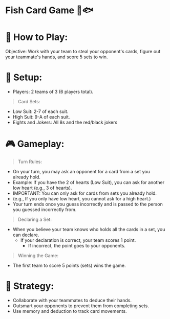 # Fish Card Game 🎴🐟

# 📖 How to Play:

Objective: Work with your team to steal your opponent's cards, figure out your teammate's hands, and score 5 sets to win.
# 🏁 Setup:
- Players: 2 teams of 3 (6 players total).
> Card Sets:
- Low Suit: 2-7 of each suit.
- High Suit: 9-A of each suit.
- Eights and Jokers: All 8s and the red/black jokers
# 🎮 Gameplay:
> Turn Rules:
- On your turn, you may ask an opponent for a card from a set you already hold.
- Example: If you have the 2 of hearts (Low Suit), you can ask for another low heart (e.g., 3 of hearts).
- IMPORTANT: You can only ask for cards from sets you already hold.
- (e.g., If you only have low heart, you cannot ask for a high heart.)
- Your turn ends once you guess incorrectly and is passed to the person you guessed incorrectly from.
> Declaring a Set:
- When you believe your team knows who holds all the cards in a set, you can declare.
  - If your declaration is correct, your team scores 1 point.
    - If incorrect, the point goes to your opponents.
> Winning the Game:
- The first team to score 5 points (sets) wins the game.
# 🤝 Strategy:
- Collaborate with your teammates to deduce their hands.
- Outsmart your opponents to prevent them from completing sets.
- Use memory and deduction to track card movements.
